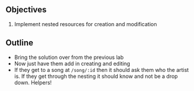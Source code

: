 ## Objectives

  1. Implement nested resources for creation and modification

## Outline

  * Bring the solution over from the previous lab
  * Now just have them add in creating and editing
  * If they get to a song at `/song/:id` then it should ask them who the artist is. If they get through the nesting it should know and not be a drop down. Helpers!
